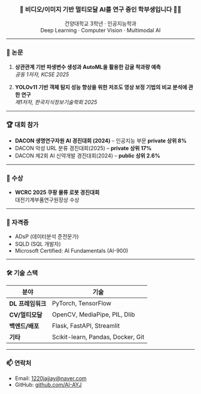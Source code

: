 <h3 align="center">🎥 비디오/이미지 기반 멀티모달 AI를 연구 중인 학부생입니다 👩‍💻</h3>

<p align="center">
  건양대학교 3학년 · 인공지능학과 <br/>
  Deep Learning · Computer Vision · Multimodal AI
</p>

---

### 📄 논문

1. **상관관계 기반 파생변수 생성과 AutoML을 활용한 감귤 착과량 예측**  
   *공동 1저자, KCSE 2025*

2. **YOLOv11 기반 객체 탐지 성능 향상을 위한 저조도 영상 보정 기법의 비교 분석에 관한 연구**  
   *제1저자, 한국지식정보기술학회 2025*

---

### 🏆 대회 참가

- **DACON 생명연구자원 AI 경진대회 (2024)** – 인공지능 부문 **private 상위 8%**
- DACON 악성 URL 분류 경진대회(2025) – **private 상위 17%**
- DACON 제2회 AI 신약개발 경진대회(2024) – **public 상위 2.6%**

---

### 🥇 수상

- **WCRC 2025 쿠팡 물류 로봇 경진대회**  
  대전기계부품연구원장상 수상

---

### 📜 자격증

- ADsP (데이터분석 준전문가)
- SQLD (SQL 개발자)
- Microsoft Certified: AI Fundamentals (AI-900)

---

### 🛠 기술 스택

| 분야        | 기술 |
|-------------|------|
| **DL 프레임워크** | PyTorch, TensorFlow |
| **CV/멀티모달** | OpenCV, MediaPipe, PIL, Dlib |
| **백엔드/배포** | Flask, FastAPI, Streamlit |
| **기타** | Scikit-learn, Pandas, Docker, Git |

---

### 📫 연락처
- Email: 1220jajjay@naver.com 
- GitHub: [github.com/AI-AYJ](https://github.com/AI-AYJ)
